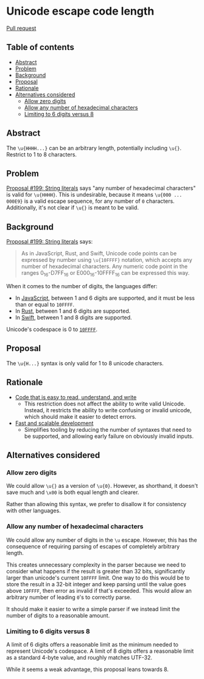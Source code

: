 # Unicode escape code length

<!--
Part of the Carbon Language project, under the Apache License v2.0 with LLVM
Exceptions. See /LICENSE for license information.
SPDX-License-Identifier: Apache-2.0 WITH LLVM-exception
-->

[Pull request](https://github.com/carbon-language/carbon-lang/pull/2040)

<!-- toc -->

## Table of contents

-   [Abstract](#abstract)
-   [Problem](#problem)
-   [Background](#background)
-   [Proposal](#proposal)
-   [Rationale](#rationale)
-   [Alternatives considered](#alternatives-considered)
    -   [Allow zero digits](#allow-zero-digits)
    -   [Allow any number of hexadecimal characters](#allow-any-number-of-hexadecimal-characters)
    -   [Limiting to 6 digits versus 8](#limiting-to-6-digits-versus-8)

<!-- tocstop -->

## Abstract

The `\u{HHHH...}` can be an arbitrary length, potentially including `\u{}`.
Restrict to 1 to 8 characters.

## Problem

[Proposal #199: String literals](https://github.com/carbon-language/carbon-lang/pull/199)
says "any number of hexadecimal characters" is valid for `\u{HHHH}`. This is
undesirable, because it means `\u{000 ... 000E9}` is a valid escape sequence,
for any number of `0` characters. Additionally, it's not clear if `\u{}` is
meant to be valid.

## Background

[Proposal #199: String literals](https://github.com/carbon-language/carbon-lang/pull/199)
says:

> As in JavaScript, Rust, and Swift, Unicode code points can be expressed by
> number using `\u{10FFFF}` notation, which accepts any number of hexadecimal
> characters. Any numeric code point in the ranges
> 0<sub>16</sub>-D7FF<sub>16</sub> or E000<sub>16</sub>-10FFFF<sub>16</sub> can
> be expressed this way.

When it comes to the number of digits, the languages differ:

-   In [JavaScript](https://262.ecma-international.org/13.0/#prod-CodePoint),
    between 1 and 6 digits are supported, and it must be less than or equal to
    `10FFFF`.
-   In [Rust](https://doc.rust-lang.org/reference/tokens.html), between 1 and 6
    digits are supported.
-   In
    [Swift](https://docs.swift.org/swift-book/LanguageGuide/StringsAndCharacters.html),
    between 1 and 8 digits are supported.

Unicode's codespace is 0 to [`10FFFF`](https://unicode.org/glossary/#codespace).

## Proposal

The `\u{H...}` syntax is only valid for 1 to 8 unicode characters.

## Rationale

-   [Code that is easy to read, understand, and write](/docs/project/goals.md#code-that-is-easy-to-read-understand-and-write)
    -   This restriction does not affect the ability to write valid Unicode.
        Instead, it restricts the ability to write confusing or invalid unicode,
        which should make it easier to detect errors.
-   [Fast and scalable development](/docs/project/goals.md#fast-and-scalable-development)
    -   Simplifies tooling by reducing the number of syntaxes that need to be
        supported, and allowing early failure on obviously invalid inputs.

## Alternatives considered

### Allow zero digits

We could allow `\u{}` as a version of `\u{0}`. However, as shorthand, it doesn't
save much and `\x00` is both equal length and clearer.

Rather than allowing this syntax, we prefer to disallow it for consistency with
other languages.

### Allow any number of hexadecimal characters

We could allow any number of digits in the `\u` escape. However, this has the
consequence of requiring parsing of escapes of completely arbitrary length.

This creates unnecessary complexity in the parser because we need to consider
what happens if the result is greater than 32 bits, significantly larger than
unicode's current `10FFFF` limit. One way to do this would be to store the
result in a 32-bit integer and keep parsing until the value goes above `10FFFF`,
then error as invalid if that's exceeded. This would allow an arbitrary number
of leading `0`'s to correctly parse.

It should make it easier to write a simple parser if we instead limit the number
of digits to a reasonable amount.

### Limiting to 6 digits versus 8

A limit of 6 digits offers a reasonable limit as the minimum needed to represent
Unicode's codespace. A limit of 8 digits offers a reasonable limit as a standard
4-byte value, and roughly matches UTF-32.

While it seems a weak advantage, this proposal leans towards 8.

